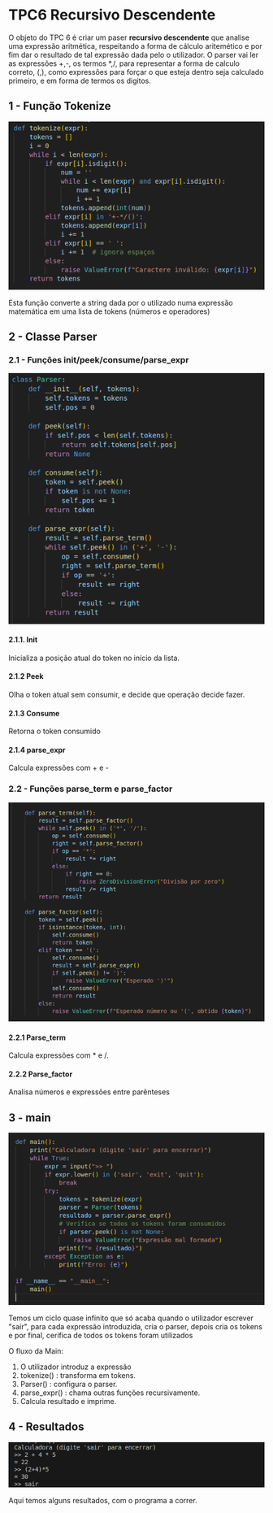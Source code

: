 # TPC6 Recursivo Descendente

O objeto do TPC 6 é criar um paser **recursivo descendente** que analise uma expressão aritmética, respeitando a forma de cálculo aritemético e por fim dar o resultado de tal expressão dada pelo o utilizador.
O parser vai ler as expressões +,-, os termos *,/, para representar a forma de calculo correto, (,), como expressões para forçar o que esteja dentro seja calculado primeiro, e em forma de termos os digitos.

## 1 - Função Tokenize

![função tokenize](https://github.com/rubCoder/PL2025-A93625/blob/main/img/tpc6_2.png)

Esta função converte a string dada por o utilizado numa expressão matemática em uma lista de tokens (números e operadores)

## 2 - Classe Parser

### 2.1 - Funções init/peek/consume/parse_expr

![função parser1](https://github.com/rubCoder/PL2025-A93625/blob/main/img/tpc6_3.png)

#### 2.1.1. Init

Inicializa a posição atual do token no início da lista.

#### 2.1.2 Peek

Olha o token atual sem consumir, e decide que operação decide fazer.

#### 2.1.3 Consume

Retorna o token consumido

#### 2.1.4 parse_expr

Calcula expressões com + e -

### 2.2 - Funções parse_term e parse_factor

![função parser2](https://github.com/rubCoder/PL2025-A93625/blob/main/img/tpc6_4.png)

#### 2.2.1 Parse_term

Calcula expressões com * e /.

#### 2.2.2 Parse_factor

Analisa números e expressões entre parênteses

## 3 - main
![função main](https://github.com/rubCoder/PL2025-A93625/blob/main/img/tpc6_5.png)

Temos um ciclo quase infinito que só acaba quando o utilizador escrever "sair", para cada expressão introduzida, cria o parser, depois cria os tokens e por final, cerifica de todos os tokens foram utilizados

O fluxo da Main:
1. O utilizador introduz a expressão
2. tokenize() : transforma em tokens.
3. Parser() : configura o parser.
4. parse_expr() : chama outras funções recursivamente.
5. Calcula resultado e imprime.



## 4 - Resultados

![resultados](https://github.com/rubCoder/PL2025-A93625/blob/main/img/tpc6_6.png)

Aqui temos alguns resultados, com o programa a correr.

